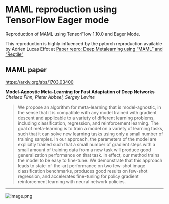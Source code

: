 # MAML reproduction using TensorFlow Eager mode

Reproduction of MAML using TensorFlow 1.10.0 and Eager Mode.

This reproduction is highly influenced by the pytorch reproduction available by Adrien Lucas Effot at [Paper repro: Deep Metalearning using “MAML” and “Reptile”](https://towardsdatascience.com/paper-repro-deep-metalearning-using-maml-and-reptile-fd1df1cc81b0)

## MAML paper

https://arxiv.org/abs/1703.03400

**Model-Agnostic Meta-Learning for Fast Adaptation of Deep Networks**
*Chelsea Finn, Pieter Abbeel, Sergey Levine*

> We propose an algorithm for meta-learning that is model-agnostic, in the sense that it is compatible with any model trained with gradient descent and applicable to a variety of different learning problems, including classification, regression, and reinforcement learning. The goal of meta-learning is to train a model on a variety of learning tasks, such that it can solve new learning tasks using only a small number of training samples. In our approach, the parameters of the model are explicitly trained such that a small number of gradient steps with a small amount of training data from a new task will produce good generalization performance on that task. In effect, our method trains the model to be easy to fine-tune. We demonstrate that this approach leads to state-of-the-art performance on two few-shot image classification benchmarks, produces good results on few-shot regression, and accelerates fine-tuning for policy gradient reinforcement learning with neural network policies.

---

![image.png](https://cdn-images-1.medium.com/max/1600/1*EUt0H5AOEFkERg-OzfCC7A.png)
